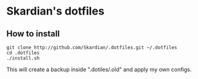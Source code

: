 # Skardian's dotfiles

## How to install
```
git clone http://github.com/Skardian/.dotfiles.git ~/.dotfiles
cd .dotfiles
./install.sh
```

This will create a backup inside ".dotiles/.old" and apply my own configs.
